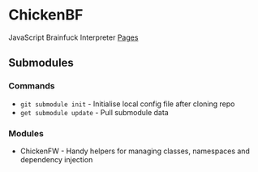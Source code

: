 # ChickenBF
JavaScript Brainfuck Interpreter
[Pages]( http://elpollouk.github.io/ChickenBF)

## Submodules

### Commands

* `git submodule init` - Initialise local config file after cloning repo
* `get submodule update` - Pull submodule data

### Modules

* ChickenFW - Handy helpers for managing classes, namespaces and dependency injection
